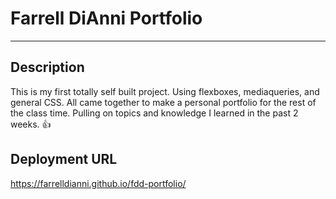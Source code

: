 # Farrell DiAnni Portfolio 
---
##  Description 
This is my first totally self built project. 
Using flexboxes, mediaqueries, and general CSS. All came together to make a personal portfolio for the rest of the class time.
Pulling on topics and knowledge I learned in the past 2 weeks.
👍

## Deployment URL

https://farrelldianni.github.io/fdd-portfolio/
